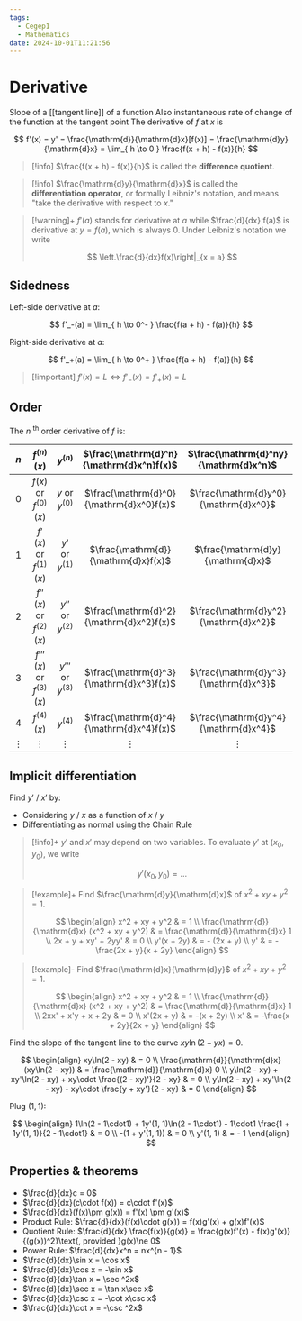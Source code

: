 ```yaml
---
tags:
  - Cegep1
  - Mathematics
date: 2024-10-01T11:21:56
---
```


# Derivative

Slope of a [[tangent line]] of a function
Also instantaneous rate of change of the function at the tangent point
The derivative of $f$ at $x$ is

$$
f'(x) = y' = \frac{\mathrm{d}}{\mathrm{d}x}[f(x)] = \frac{\mathrm{d}y}{\mathrm{d}x} = \lim_{ h \to 0 } \frac{f(x + h) - f(x)}{h}
$$

> [!info] $\frac{f(x + h) - f(x)}{h}$ is called the **difference quotient**.

> [!info] $\frac{\mathrm{d}y}{\mathrm{d}x}$ is called the **differentiation operator**, or formally Leibniz's notation, and means "take the derivative with respect to $x$."

> [!warning]+
> $f'(a)$ stands for derivative at $a$ while $\frac{d}{dx} f(a)$ is derivative at $y = f(a)$, which is always 0.
> Under Leibniz's notation we write
> 
> $$
> \left.\frac{d}{dx}f(x)\right|_{x = a}
> $$

## Sidedness

Left-side derivative at $a$:

$$
f'_-(a) = \lim_{ h \to 0^- } \frac{f(a + h) - f(a)}{h}
$$

Right-side derivative at $a$:

$$
f'_+(a) = \lim_{ h \to 0^+ } \frac{f(a + h) - f(a)}{h}
$$

> [!important] $f'(x) = L \iff f'_-(x) = f'_+(x) = L$

## Order

The $n$ <sup>th</sup> order derivative of $f$ is:

|   $n$    |       $f^{(n)}(x)$        |      $y^{(n)}$      | $\frac{\mathrm{d}^n}{\mathrm{d}x^n}f(x)$ | $\frac{\mathrm{d}^ny}{\mathrm{d}x^n}$ |
|:--------:|:-------------------------:|:-------------------:|:----------------------------------------:|:-------------------------------------:|
|    0     |  $f(x)$ or $f^{(0)}(x)$   |  $y$ or $y^{(0)}$   | $\frac{\mathrm{d}^0}{\mathrm{d}x^0}f(x)$ | $\frac{\mathrm{d}y^0}{\mathrm{d}x^0}$ |
|    1     |  $f'(x)$ or $f^{(1)}(x)$  |  $y'$ or $y^{(1)}$  |   $\frac{\mathrm{d}}{\mathrm{d}x}f(x)$   |   $\frac{\mathrm{d}y}{\mathrm{d}x}$   |
|    2     | $f''(x)$ or $f^{(2)}(x)$  | $y''$ or $y^{(2)}$  | $\frac{\mathrm{d}^2}{\mathrm{d}x^2}f(x)$ | $\frac{\mathrm{d}y^2}{\mathrm{d}x^2}$ |
|    3     | $f'''(x)$ or $f^{(3)}(x)$ | $y'''$ or $y^{(3)}$ | $\frac{\mathrm{d}^3}{\mathrm{d}x^3}f(x)$ | $\frac{\mathrm{d}y^3}{\mathrm{d}x^3}$ |
|    4     |       $f^{(4)}(x)$        |      $y^{(4)}$      | $\frac{\mathrm{d}^4}{\mathrm{d}x^4}f(x)$ | $\frac{\mathrm{d}y^4}{\mathrm{d}x^4}$ |
| $\vdots$ |         $\vdots$          |      $\vdots$       |                 $\vdots$                 |               $\vdots$                |

## Implicit differentiation

Find $y'$ / $x'$ by:

- Considering $y$ / $x$ as a function of $x$ / $y$
- Differentiating as normal using the Chain Rule

> [!info]+
> $y'$ and $x'$ may depend on two variables.
> To evaluate $y'$ at $(x_0, y_0)$, we write
> 
> $$
> y'(x_0, y_0) = \dots
> $$

> [!example]+ Find $\frac{\mathrm{d}y}{\mathrm{d}x}$ of $x^2 + xy + y^2 = 1$.
> 
> $$
> \begin{align}
> x^2 + xy + y^2 & = 1 \\
> \frac{\mathrm{d}}{\mathrm{d}x} (x^2 + xy + y^2) & = \frac{\mathrm{d}}{\mathrm{d}x} 1 \\
> 2x + y + xy' + 2yy' & = 0 \\
> y'(x + 2y) & = - (2x + y) \\
> y' & = -\frac{2x + y}{x + 2y}
> \end{align}
> $$

> [!example]- Find $\frac{\mathrm{d}x}{\mathrm{d}y}$ of $x^2 + xy + y^2 = 1$.
> 
> $$
> \begin{align}
> x^2 + xy + y^2 & = 1 \\
> \frac{\mathrm{d}}{\mathrm{d}x} (x^2 + xy + y^2) & = \frac{\mathrm{d}}{\mathrm{d}x} 1 \\
> 2xx' + x'y + x + 2y & = 0 \\
> x'(2x + y) & = -(x + 2y) \\
> x' & = -\frac{x + 2y}{2x + y}
> \end{align}
> $$

Find the slope of the tangent line to the curve $xy\ln(2 - yx) = 0$.

$$
\begin{align}
xy\ln(2 - xy) & = 0 \\
\frac{\mathrm{d}}{\mathrm{d}x} (xy\ln(2 - xy)) & = \frac{\mathrm{d}}{\mathrm{d}x} 0 \\
y\ln(2 - xy) + xy'\ln(2 - xy) + xy\cdot \frac{(2 - xy)'}{2 - xy} & = 0 \\
y\ln(2 - xy) + xy'\ln(2 - xy) - xy\cdot \frac{y + xy'}{2 - xy} & = 0
\end{align}
$$

Plug $(1, 1)$:

$$
\begin{align}
1\ln(2 - 1\cdot1) + 1y'(1, 1)\ln(2 - 1\cdot1) - 1\cdot1 \frac{1 + 1y'(1, 1)}{2 - 1\cdot1} & = 0 \\
-(1 + y'(1, 1)) & = 0 \\
y'(1, 1) & = - 1
\end{align}
$$

## Properties & theorems

- $\frac{d}{dx}c = 0$
- $\frac{d}{dx}(c\cdot f(x)) = c\cdot f'(x)$
- $\frac{d}{dx}(f(x)\pm g(x)) = f'(x) \pm g'(x)$
- Product Rule: $\frac{d}{dx}(f(x)\cdot g(x)) = f(x)g'(x) + g(x)f'(x)$
- Quotient Rule: $\frac{d}{dx} \frac{f(x)}{g(x)} = \frac{g(x)f'(x) - f(x)g'(x)}{(g(x))^2}\text{, provided }g(x)\ne 0$
- Power Rule: $\frac{d}{dx}x^n = nx^{n - 1}$
- $\frac{d}{dx}\sin x = \cos x$
- $\frac{d}{dx}\cos x = -\sin x$
- $\frac{d}{dx}\tan x = \sec ^2x$
- $\frac{d}{dx}\sec x = \tan x\sec x$
- $\frac{d}{dx}\csc x = -\cot x\csc x$
- $\frac{d}{dx}\cot x = -\csc ^2x$